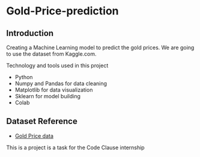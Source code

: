 # Gold-Price-prediction

## Introduction
Creating a Machine Learning model to predict the gold prices. We are going to use the dataset from Kaggle.com.


Technology and tools used in this project
* Python
* Numpy and Pandas for data cleaning
* Matplotlib for data visualization
* Sklearn for model building
* Colab 


## Dataset Reference
* [Gold Price data](https://www.kaggle.com/datasets/altruistdelhite04/gold-price-data)


This is a project is a task for the Code Clause internship
